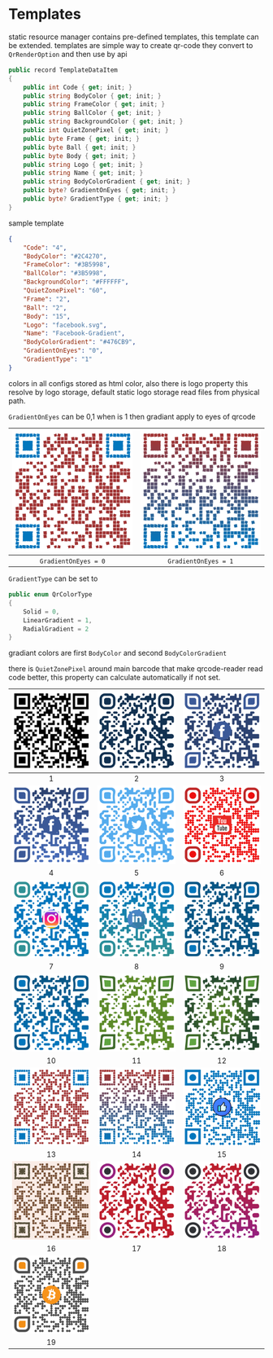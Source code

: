 # Templates
static resource manager contains pre-defined templates, this template can be extended.
templates are simple way to create qr-code they convert to `QrRenderOption` and then use by api

```csharp
public record TemplateDataItem
{
    public int Code { get; init; }
    public string BodyColor { get; init; }
    public string FrameColor { get; init; }
    public string BallColor { get; init; }
    public string BackgroundColor { get; init; }
    public int QuietZonePixel { get; init; }
    public byte Frame { get; init; }
    public byte Ball { get; init; }
    public byte Body { get; init; }
    public string Logo { get; init; }
    public string Name { get; init; }
    public string BodyColorGradient { get; init; }
    public byte? GradientOnEyes { get; init; }
    public byte? GradientType { get; init; }
}
```

sample template

```json
{
    "Code": "4",
    "BodyColor": "#2C4270",
    "FrameColor": "#3B5998",
    "BallColor": "#3B5998",
    "BackgroundColor": "#FFFFFF",
    "QuietZonePixel": "60",
    "Frame": "2",
    "Ball": "2",
    "Body": "15",
    "Logo": "facebook.svg",    
    "Name": "Facebook-Gradient",
    "BodyColorGradient": "#476CB9",
    "GradientOnEyes": "0",
    "GradientType": "1"
}
```

colors in all configs stored as html color, also there is logo property 
this resolve by logo storage, default static logo storage read files from physical path.

`GradientOnEyes` can be 0,1 when is 1 then gradiant apply to eyes of qrcode

| <img src="/Asset/template/13.png" width="" alt="13">  | <img src="/Asset/template/14.png" width="" alt="14"> |
|:---:|:--:|
| `GradientOnEyes = 0` | `GradientOnEyes = 1` |

`GradientType` can be set to 

```csharp
public enum QrColorType
{
    Solid = 0,
    LinearGradient = 1,
    RadialGradient = 2
}
```

gradiant colors are first `BodyColor` and second `BodyColorGradient`

there is `QuietZonePixel` around main barcode that make qrcode-reader read code better, this property can calculate automatically if not set.

| <img src="/Asset/template/1.png" width="" alt="1">  | <img src="/Asset/template/2.png" width="" alt="2"> |<img src="/Asset/template/3.png" width="" alt="3"> |
|:---:|:--:|:---:|
| 1 | 2 | 3 |
| <img src="/Asset/template/4.png" width="" alt="4">  | <img src="/Asset/template/5.png" width="" alt="5"> |<img src="/Asset/template/6.png" width="" alt="6"> |
| 4 | 5 | 6 |
| <img src="/Asset/template/7.png" width="" alt="7">  | <img src="/Asset/template/8.png" width="" alt="8"> |<img src="/Asset/template/9.png" width="" alt="9"> |
| 7 | 8 | 9 |
| <img src="/Asset/template/10.png" width="" alt="10">  | <img src="/Asset/template/11.png" width="" alt="11"> |<img src="/Asset/template/12.png" width="" alt="12"> |
| 10 | 11 | 12 |
| <img src="/Asset/template/13.png" width="" alt="13">  | <img src="/Asset/template/14.png" width="" alt="14"> |<img src="/Asset/template/15.png" width="" alt="15"> |
| 13 | 14 | 15 |
| <img src="/Asset/template/16.png" width="" alt="16">  | <img src="/Asset/template/17.png" width="" alt="17"> |<img src="/Asset/template/18.png" width="" alt="18"> |
| 16 | 17 | 18 |
| <img src="/Asset/template/19.png" width="" alt="19">  | | |
| 19 |  |  |